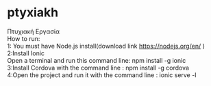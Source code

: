 # ptyxiakh
Πτυχιακή Εργασία<br>
How to run: <br>
1: You must have Node.js install(download link https://nodejs.org/en/ ) <br>
2:Install Ionic <br>
   Open a terminal and run this command line: npm install -g ionic <br>
3:Install Cordova with the command line : npm install -g cordova <br>
4:Open the project and run it with the command line : ionic serve -l
